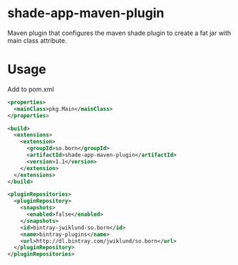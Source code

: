 # shade-app-maven-plugin

Maven plugin that configures the maven shade plugin to create a fat jar with main class attribute.

# Usage

Add to pom.xml

```xml
<properties>
  <mainClass>pkg.Main</mainClass>
</properties>

<build>
  <extensions>
    <extension>
      <groupId>so.born</groupId>
      <artifactId>shade-app-maven-plugin</artifactId>
      <version>1.1</version>
    </extension>
  </extensions>
</build>

<pluginRepositories>
  <pluginRepository>
    <snapshots>
      <enabled>false</enabled>
    </snapshots>
    <id>bintray-jwiklund-so.born</id>
    <name>bintray-plugins</name>
    <url>http://dl.bintray.com/jwiklund/so.born</url>
  </pluginRepository>
</pluginRepositories>
```
